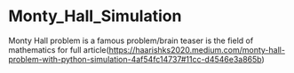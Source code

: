# Monty_Hall_Simulation

Monty Hall problem is a famous problem/brain teaser is the field of mathematics
for full article(https://haarishks2020.medium.com/monty-hall-problem-with-python-simulation-4af54fc14737#11cc-d4546e3a865b)
